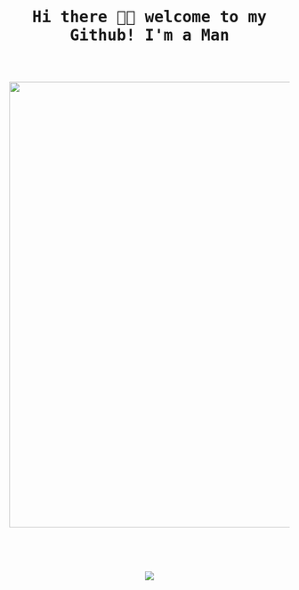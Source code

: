 <h1  align="center"><samp> Hi there 👋🏾  welcome to my Github! I'm a Man  </samp></h1>
 
 </br>
</br>

 <p align="center">
  <img width="800" src="https://64.media.tumblr.com/cca0f3b83c40df564f7ac31346956102/tumblr_oyyjjfyIUu1qzxv73o1_540.gifv">
</p>

</br>
</br>
</br>

<p align="center" >  
  <a href="https://github.com/woraphatman/github-readme-stats"> 
<img  src="https://github-readme-stats.vercel.app/api?username=woraphatman&&show_icons=true&theme=radical"/>
  </a>
  </p>

